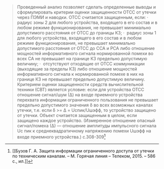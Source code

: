 >Проведенный анализ позволяет сделать определенные выводы и сформулировать критерии оценки защищенности ОТСС от утечки через ПЭМИ и наводки. ОТСС считается защищенным, если:
·  радиус зоны 2 для любого устройства, входящего в его состав и в любом режиме функционирования, не превышает минимально допустимого расстояния от ОТСС до границы КЗ;
·  радиус зоны 1 для любого устройства, входящего в его состав и в любом режиме функционирования, не превышает минимально допустимого расстояния от ОТСС до ССА и РСА либо отношение мощностей информативного сигнала нормированной помехи во всех СА не превышает на границе КЗ предельно допустимую величину;
·  отсутствуют отходящие от ОТСС коммуникации (выходящие за пределы КЗ) либо отношение мощностей информативного сигнала к нормированной помехе в них на границе КЗ не превышает предельно допустимую величину.
Критерием оценки защищенности средств вычислительной техники (СВТ) является условие: если для устройства ОТСС отношение сигнал/шум (∆) на входе приемного устройства перехвата информации ограниченного пользования не превышает предельно допустимого значения δ во всех возможных каналах утечки, т.е. если δ >= ∆ = Uспик/Uшэфф, то устройство защищено от утечки. Объект считается защищенным в целом, если защищено каждое устройство. (Измеренное отношение опасный сигнал/помеха (∆) — отношение амплитуды импульсного сигнала Uс пик к среднеквадратичному напряжению помехи Uшэфф на входе приемного устройства.)
c.308-309[^1] 


[^1]:[[Бузов Г. А. Защита информации ограниченного доступа от утечки по техническим каналам. – М. Горячая линия – Телеком, 2015. – 586 с., ил.]]
